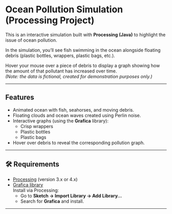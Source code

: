 # Ocean Pollution Simulation (Processing Project)

This is an interactive simulation built with **Processing (Java)** to highlight the issue of ocean pollution.  

In the simulation, you’ll see fish swimming in the ocean alongside floating debris (plastic bottles, wrappers, plastic bags, etc.).  

Hover your mouse over a piece of debris to display a graph showing how the amount of that pollutant has increased over time.  
*(Note: the data is fictional, created for demonstration purposes only.)*

---

## Features
- Animated ocean with fish, seahorses, and moving debris.
- Floating clouds and ocean waves created using Perlin noise.
- Interactive graphs (using the **Grafica** library):
  - Crisp wrappers
  - Plastic bottles
  - Plastic bags
- Hover over debris to reveal the corresponding pollution graph.

---

## 🛠 Requirements
- [Processing](https://processing.org/) (version 3.x or 4.x)
- [Grafica library](https://github.com/jagracar/grafica)  
  Install via Processing:
  - Go to **Sketch → Import Library → Add Library…**
  - Search for **Grafica** and install.

---


